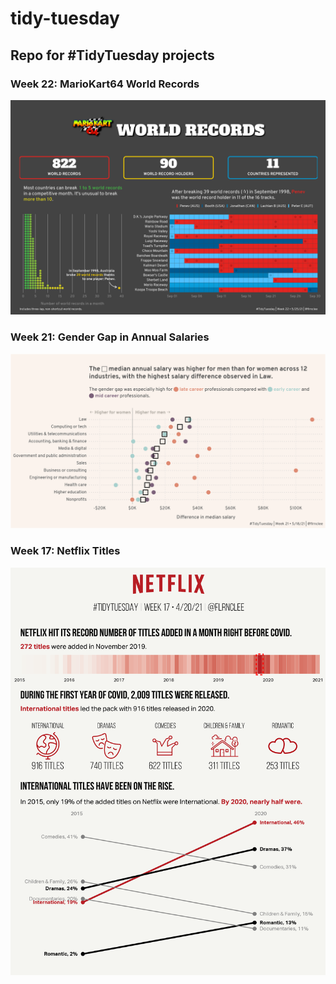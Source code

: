 # tidy-tuesday
## Repo for #TidyTuesday projects

### Week 22: MarioKart64 World Records
![](https://raw.githubusercontent.com/flrnclee/tidy-tuesday/main/mario-kart/mariokart20210601.png)

### Week 21: Gender Gap in Annual Salaries 
![](https://raw.githubusercontent.com/flrnclee/tidy-tuesday/main/salary-survey/salarydisp20210523.png)

### Week 17: Netflix Titles
![](https://raw.githubusercontent.com/flrnclee/tidy-tuesday/main/netflix-shows/netflix20210517.png)
